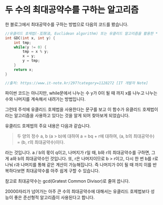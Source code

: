 # 두 수의 최대공약수를 구하는 알고리즘

한 블로그에서 최대공약수를 구하는 방법으로 다음의 코드를 봤습니다.

```C
//유클리드 호제법(-互除法, Euclidean algorithm) 또는 유클리드 알고리즘을 활용한 * 최대 공약수 계산하는 함수
int GDC(int x, int y) {
    int tmp; 
    while(y != 0) {
        tmp = x % y; 
        x = y; 
        y = tmp; 
    } 
    return x; 
}

//출처: https://www.it-note.kr/297?category=1128272 [IT 개발자 Note]
```

파이썬 코드는 아니지만, while문에서 나누는 수 y가 0이 될 때 까지 x를 나누고 나누는 수와 나머지를 계속해서 내려가는 방법입니다. 

그런데 주석에 유클리드 호제법을 사용한다는 문구를 보고 이 함수가 유클리드 호제법이라는 알고리즘을 사용하고 있다는 것을 알게 되어 찾아보게 되었습니다.

유클리드 호제법의 주요 내용은 다음과 같습니다.

> 두 양의 정수 a, b (a > b)에 대하여 a = bq + r에 대하여, (a, b의 최대공약수) = (b, r의 최대공약수)이다.

라는 것입니다. a / b의 몫이 q이고, 나머지가 r일 때, b와 r의 최대공약수를 구하면, 그게 a와 b의 최대공약수인 것입니다. 또, r은 나머지이므로 b > r이고, 다시 한 번 b를 r로 나눠 r과 나머지를 통해 같은 계산이 가능해집니다. 즉 나머지가 0이 될 때 까지 이를 반복하다보면 최대공약수를 아주 쉽게 구할 수 있습니다.

참고로 최대공약수는 gcd(Gratest Common Divisor)로 줄여 씁니다.

20000자리가 넘어가는 아주 큰 수의 최대공약수에 대해서는 유클리드 호제법보다 성능이 좋은 준선형적 알고리즘이 사용된다고 합니다.
